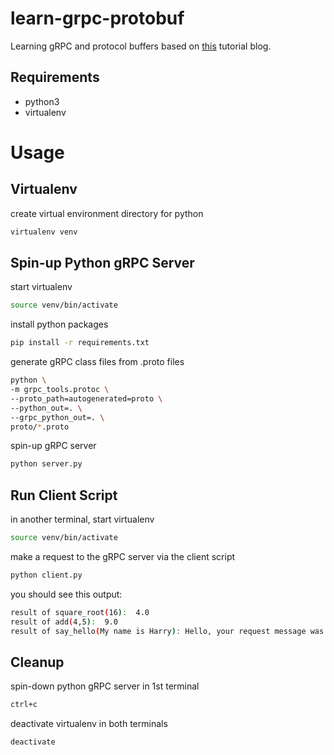 # learn-grpc-protobuf
Learning gRPC and protocol buffers based on [this](https://www.semantics3.com/blog/a-simplified-guide-to-grpc-in-python-6c4e25f0c506/) tutorial blog.

## Requirements
- python3
- virtualenv


# Usage

## Virtualenv

create virtual environment directory for python
```sh
virtualenv venv
```

## Spin-up Python gRPC Server

start virtualenv
```sh
source venv/bin/activate
```
install python packages
```sh
pip install -r requirements.txt
```
generate gRPC class files from .proto files
```sh
python \
-m grpc_tools.protoc \
--proto_path=autogenerated=proto \
--python_out=. \
--grpc_python_out=. \
proto/*.proto
```
spin-up gRPC server
```sh
python server.py
```

## Run Client Script

in another terminal, start virtualenv
```sh
source venv/bin/activate
```
make a request to the gRPC server via the client script
```sh
python client.py
```
you should see this output:
```sh
result of square_root(16):  4.0
result of add(4,5):  9.0
result of say_hello(My name is Harry): Hello, your request message was: My name is Harry
```

## Cleanup

spin-down python gRPC server in 1st terminal
```sh
ctrl+c
```
deactivate virtualenv in both terminals
```sh
deactivate
```




